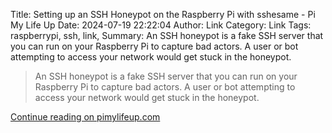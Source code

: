 Title: Setting up an SSH Honeypot on the Raspberry Pi with sshesame - Pi My Life Up
Date: 2024-07-19 22:22:04
Author: Link
Category: Link
Tags: raspberrypi, ssh, link, 
Summary: An SSH honeypot is a fake SSH server that you can run on your Raspberry Pi to capture bad actors. A user or bot attempting to access your network would get stuck in the honeypot.

> An SSH honeypot is a fake SSH server that you can run on your Raspberry Pi to capture bad actors. A user or bot attempting to access your network would get stuck in the honeypot.

[Continue reading on pimylifeup.com](https://pimylifeup.com/raspberry-pi-ssh-honeypot/)
